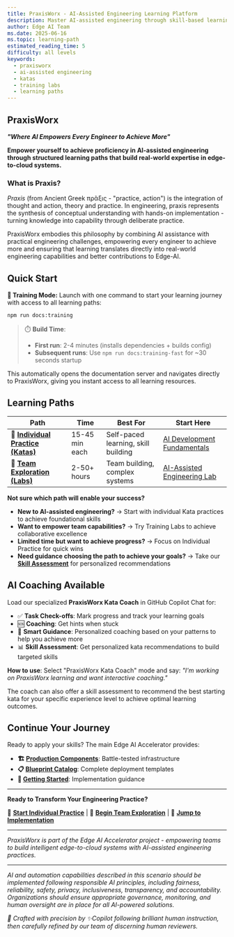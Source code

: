 ```yaml
---
title: PraxisWorx - AI-Assisted Engineering Learning Platform
description: Master AI-assisted engineering through skill-based learning paths that build real-world expertise
author: Edge AI Team
ms.date: 2025-06-16
ms.topic: learning-path
estimated_reading_time: 5
difficulty: all levels
keywords:
  - praxisworx
  - ai-assisted engineering
  - katas
  - training labs
  - learning paths
---
```


## PraxisWorx

***"Where AI Empowers Every Engineer to Achieve More"***

**Empower yourself to achieve proficiency in AI-assisted engineering through structured learning paths that build real-world expertise in edge-to-cloud systems.**

### What is Praxis?

*Praxis* (from Ancient Greek πρᾶξις - "practice, action") is the integration of thought and action, theory and practice. In engineering, praxis represents the synthesis of conceptual understanding with hands-on implementation - turning knowledge into capability through deliberate practice.

PraxisWorx embodies this philosophy by combining AI assistance with practical engineering challenges, empowering every engineer to achieve more and ensuring that learning translates directly into real-world engineering capabilities and better contributions to Edge-AI.

## Quick Start

**🚀 Training Mode:** Launch with one command to start your learning journey with access to all learning paths:

```bash
npm run docs:training
```

> ⏱️ **Build Time**:
>
> - **First run**: 2-4 minutes (installs dependencies + builds config)
> - **Subsequent runs**: Use `npm run docs:training-fast` for ~30 seconds startup

This automatically opens the documentation server and navigates directly to PraxisWorx, giving you instant access to all learning resources.

## Learning Paths

| Path                                                 | Time           | Best For                            | Start Here                                         |
|------------------------------------------------------|----------------|-------------------------------------|----------------------------------------------------|
| **🥋 [Individual Practice (Katas)][katas-overview]** | 15-45 min each | Self-paced learning, skill building | [AI Development Fundamentals][ai-dev-fundamentals] |
| **🧪 [Team Exploration (Labs)][labs-overview]**      | 2-50+ hours    | Team building, complex systems      | [AI-Assisted Engineering Lab][ai-labs]             |

**Not sure which path will enable your success?**

- **New to AI-assisted engineering?** → Start with individual Kata practices to achieve foundational skills
- **Want to empower team capabilities?** → Try Training Labs to achieve collaborative excellence
- **Limited time but want to achieve progress?** → Focus on Individual Practice for quick wins
- **Need guidance choosing the path to achieve your goals?** → Take our **[Skill Assessment][skill-assessment]** for personalized recommendations

## AI Coaching Available

Load our specialized **PraxisWorx Kata Coach** in GitHub Copilot Chat for:

- ✅ **Task Check-offs**: Mark progress and track your learning goals
- 🆘 **Coaching**: Get hints when stuck
- 🧭 **Smart Guidance**: Personalized coaching based on your patterns to help you achieve more
- 📊 **Skill Assessment**: Get personalized kata recommendations to build targeted skills

**How to use**: Select "PraxisWorx Kata Coach" mode and say: *"I'm working on PraxisWorx learning and want interactive coaching."*

The coach can also offer a skill assessment to recommend the best starting kata for your specific experience level to achieve optimal learning outcomes.

## Continue Your Journey

Ready to apply your skills? The main Edge AI Accelerator provides:

- **🏗️ [Production Components][production-components]**: Battle-tested infrastructure
- **📋 [Blueprint Catalog][blueprint-catalog]**: Complete deployment templates
- **🚀 [Getting Started][getting-started]**: Implementation guidance

---

**Ready to Transform Your Engineering Practice?**

🥋 **[Start Individual Practice][katas-overview]** | 🧪 **[Begin Team Exploration][labs-overview]** | 🚀 **[Jump to Implementation][getting-started]**

---

*PraxisWorx is part of the Edge AI Accelerator project - empowering teams to build intelligent edge-to-cloud systems with AI-assisted engineering practices.*

<!-- Reference Links -->

<!-- PraxisWorx Content -->
[ai-dev-fundamentals]: /praxisworx/katas/ai-assisted-engineering/01-ai-development-fundamentals
[ai-labs]: /praxisworx/training-labs/01-ai-assisted-engineering/README
[katas-overview]: /praxisworx/katas/README
[labs-overview]: /praxisworx/training-labs/README
[skill-assessment]: /praxisworx/skill-assessment

<!-- Main Project Links -->
[blueprint-catalog]: /blueprints/README
[getting-started]: /docs/getting-started/
[production-components]: /src/README

---

*AI and automation capabilities described in this scenario should be implemented following responsible AI principles, including fairness, reliability, safety, privacy, inclusiveness, transparency, and accountability. Organizations should ensure appropriate governance, monitoring, and human oversight are in place for all AI-powered solutions.*

<!-- markdownlint-disable MD036 -->
*🤖 Crafted with precision by ✨Copilot following brilliant human instruction,
then carefully refined by our team of discerning human reviewers.*
<!-- markdownlint-enable MD036 -->
